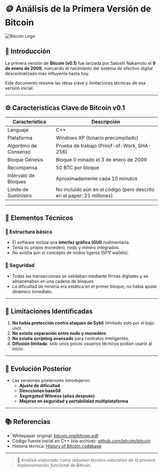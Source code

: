 # 🪙 Análisis de la Primera Versión de Bitcoin

![Bitcoin Logo](https://upload.wikimedia.org/wikipedia/commons/4/46/Bitcoin.svg)

## 📌 Introducción

La primera versión de **Bitcoin (v0.1)** fue lanzada por Satoshi Nakamoto el **9 de enero de 2009**, marcando el nacimiento del sistema de efectivo digital descentralizado más influyente hasta hoy.

Este documento resume las ideas clave y limitaciones técnicas de esa versión inicial.

---

## ⚙️ Características Clave de Bitcoin v0.1

| Característica           | Descripción                                                                 |
|--------------------------|-----------------------------------------------------------------------------|
| Lenguaje                 | C++                                                                         |
| Plataforma               | Windows XP (binario precompilado)                                           |
| Algoritmo de Consenso    | Prueba de trabajo (Proof-of-Work, SHA-256)                                  |
| Bloque Génesis           | Bloque 0 minado el 3 de enero de 2009                                       |
| Recompensa               | 50 BTC por bloque                                                           |
| Intervalo de Bloques     | Aproximadamente cada 10 minutos                                             |
| Límite de Suministro     | No incluido aún en el código (pero descrito en el paper: 21 millones)       |

---

## 🔑 Elementos Técnicos

### 📁 Estructura básica

- El software incluía una **interfaz gráfica (GUI)** rudimentaria.
- Tenía su propio monedero, nodo y minero integrados.
- No existía aún el concepto de nodos ligeros (SPV wallets).

### 🔐 Seguridad

- Todas las transacciones se validaban mediante firmas digitales y se almacenaban en una cadena de bloques.
- La dificultad de minería era estática en el primer bloque; no había ajuste dinámico inmediato.

---

## 🧪 Limitaciones Identificadas

1. **No había protección contra ataques de Sybil** (limitado solo por el bajo uso).
2. **No existía separación entre nodo y monedero**.
3. **No existía scripting avanzado** para contratos inteligentes.
4. **Difusión limitada**: solo unos pocos usuarios técnicos podían usarlo al inicio.

---

## 🔁 Evolución Posterior

- Las versiones posteriores introdujeron:
  - **Ajuste de dificultad**
  - **Direcciones base58**
  - **Segregated Witness (años después)**
  - **Mejoras en seguridad y portabilidad multiplataforma**

---

## 📚 Referencias

- Whitepaper original: [bitcoin.org/bitcoin.pdf](https://bitcoin.org/bitcoin.pdf)
- Código fuente inicial en C++ (vía archive): [github.com/bitcoin/bitcoin](https://github.com/bitcoin/bitcoin)
- Historia técnica: [History of Bitcoin codebase](https://github.com/bitcoin/bitcoin/commits/master)

---

> 🤖 *Análisis elaborado como resumen técnico-educativo de la primera implementación funcional de Bitcoin.*


